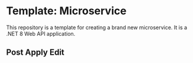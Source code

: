 # Template: Microservice
This repository is a template for creating a brand new microservice. It is a .NET 8 Web API application.

## Post Apply Edit
